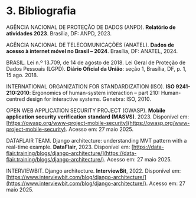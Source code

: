# **3. Bibliografia**

AGÊNCIA NACIONAL DE PROTEÇÃO DE DADOS (ANPD). **Relatório de atividades 2023**. Brasília, DF: ANPD, 2023\.

AGÊNCIA NACIONAL DE TELECOMUNICAÇÕES (ANATEL). **Dados de acesso à internet móvel no Brasil – 2024**. Brasília, DF: ANATEL, 2024\.

BRASIL. Lei n.º 13.709, de 14 de agosto de 2018\. Lei Geral de Proteção de Dados Pessoais (LGPD). **Diário Oficial da União**: seção 1, Brasília, DF, p. 1, 15 ago. 2018\.

INTERNATIONAL ORGANIZATION FOR STANDARDIZATION (ISO). **ISO 9241-210:2010**: Ergonomics of human-system interaction – part 210: Human-centred design for interactive systems. Genebra: ISO, 2010\.

OPEN WEB APPLICATION SECURITY PROJECT (OWASP). **Mobile application security verification standard (MASVS)**. 2023\. Disponível em: [https://owasp.org/www-project-mobile-security](https://owasp.org/www-project-mobile-security). Acesso em: 27 maio 2025\.

DATAFLAIR TEAM. Django architecture: understanding MVT pattern with a real-time example. **DataFlair**, 2023\. Disponível em: [https://data-flair.training/blogs/django-architecture/](https://data-flair.training/blogs/django-architecture/). Acesso em: 27 maio 2025\.

INTERVIEWBIT. Django architecture. **InterviewBit**, 2022\. Disponível em: [https://www.interviewbit.com/blog/django-architecture/](https://www.interviewbit.com/blog/django-architecture/). Acesso em: 27 maio 2025\.